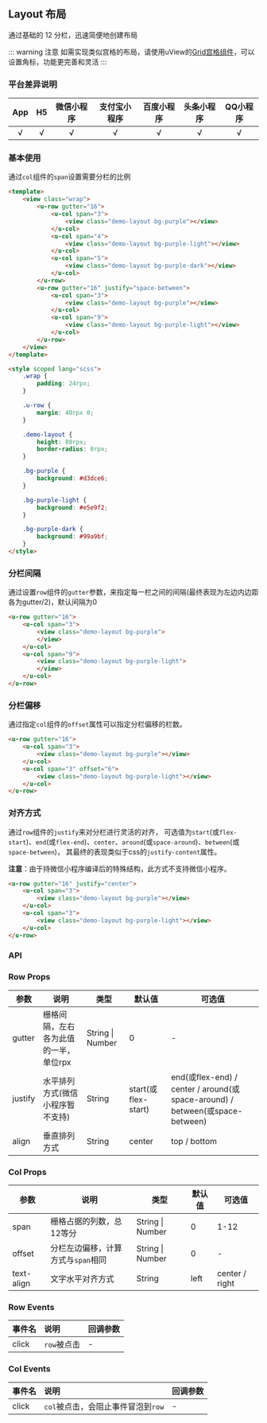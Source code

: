 ## Layout 布局 <to-api/>

<demo-model url="/pages/componentsC/layout/index"></demo-model>


通过基础的 12 分栏，迅速简便地创建布局  

::: warning 注意
如需实现类似宫格的布局，请使用uView的[Grid宫格组件](/components/grid.html)，可以设置角标，功能更完善和灵活
:::

### 平台差异说明

|App|H5|微信小程序|支付宝小程序|百度小程序|头条小程序|QQ小程序|
|:-:|:-:|:-:|:-:|:-:|:-:|:-:|
|√|√|√|√|√|√|√|

### 基本使用

通过`col`组件的`span`设置需要分栏的比例

```html
<template>
	<view class="wrap">
		<u-row gutter="16">
			<u-col span="3">
				<view class="demo-layout bg-purple"></view>
			</u-col>
			<u-col span="4">
				<view class="demo-layout bg-purple-light"></view>
			</u-col>
			<u-col span="5">
				<view class="demo-layout bg-purple-dark"></view>
			</u-col>
		</u-row>
		<u-row gutter="16" justify="space-between">
			<u-col span="3">
				<view class="demo-layout bg-purple"></view>
			</u-col>
			<u-col span="9">
				<view class="demo-layout bg-purple-light"></view>
			</u-col>
		</u-row>
	</view>
</template>

<style scoped lang="scss">
	.wrap {
		padding: 24rpx;
	}

	.u-row {
		margin: 40rpx 0;
	}

	.demo-layout {
		height: 80rpx;
		border-radius: 8rpx;
	}

	.bg-purple {
		background: #d3dce6;
	}

	.bg-purple-light {
		background: #e5e9f2;
	}

	.bg-purple-dark {
		background: #99a9bf;
	}
</style>
```

### 分栏间隔

通过设置`row`组件的`gutter`参数，来指定每一栏之间的间隔(最终表现为左边内边距各为gutter/2)，默认间隔为0

```html
<u-row gutter="16">
	<u-col span="3">
		<view class="demo-layout bg-purple">
		</view>
	</u-col>
	<u-col span="9">
		<view class="demo-layout bg-purple-light">
		</view>
	</u-col>
</u-row>
```

### 分栏偏移

通过指定`col`组件的`offset`属性可以指定分栏偏移的栏数。

```html
<u-row gutter="16">
	<u-col span="3">
		<view class="demo-layout bg-purple"></view>
	</u-col>
	<u-col span="3" offset="6">
		<view class="demo-layout bg-purple-light"></view>
	</u-col>
</u-row>
```

### 对齐方式

通过`row`组件的`justify`来对分栏进行灵活的对齐，
可选值为`start`(或`flex-start`)、`end`(或`flex-end`)、`center`、`around`(或`space-around`)、`between`(或`space-between`)，
其最终的表现类似于css的`justify-content`属性。

**注意**：由于持微信小程序编译后的特殊结构，此方式不支持微信小程序。

```html
<u-row gutter="16" justify="center">
	<u-col span="3">
		<view class="demo-layout bg-purple"></view>
	</u-col>
	<u-col span="3">
		<view class="demo-layout bg-purple-light"></view>
	</u-col>
</u-row>
```

### API

### Row Props

| 参数          | 说明            | 类型            | 默认值             |  可选值   |
|-------------  |---------------- |---------------|------------------ |-------- |
| gutter | 栅格间隔，左右各为此值的一半，单位rpx  | String \| Number | 0 | - |
| justify | 水平排列方式(微信小程序暂不支持)  | String | start(或flex-start) | end(或flex-end) / center / around(或space-around) / between(或space-between) |
| align | 垂直排列方式 | String | center | top / bottom |

### Col Props

| 参数          | 说明            | 类型            | 默认值             |  可选值   |
|-------------  |---------------- |---------------|------------------ |-------- |
| span | 栅格占据的列数，总12等分  | String \| Number | 0 | 1-12 | 
| offset | 分栏左边偏移，计算方式与`span`相同  | String \| Number | 0 | - |
| text-align <Badge text="1.5.5" /> | 文字水平对齐方式  | String | left | center / right | 


### Row Events <Badge text="1.4.3" />

|事件名|说明|回调参数|
|:-|:-|:-|
| click | `row`被点击 | - |


### Col Events <Badge text="1.4.3" />

|事件名|说明|回调参数|
|:-|:-|:-|
| click | `col`被点击，会阻止事件冒泡到`row` | - |